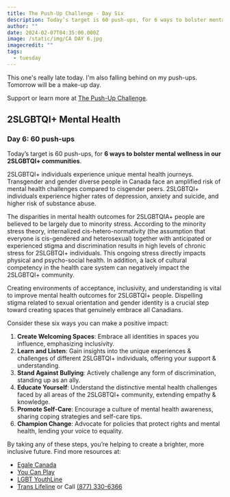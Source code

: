 ```yaml
---
title: The Push-Up Challenge - Day Six
description: Today’s target is 60 push-ups, for 6 ways to bolster mental wellness in our 2SLGBTQI+ communities.
author: ""
date: 2024-02-07T04:35:00.000Z
image: /static/img/CA DAY 6.jpg
imagecredit: ""
tags:
  - tuesday
---
```

This one's really late today. I'm also falling behind on my push-ups. Tomorrow will be a make-up day.

Support or learn more at [The Push-Up Challenge](https://www.thepushupchallenge.ca/fundraiser/peterrandazzo/the-push-up-challenge).

## 2SLGBTQI+ Mental Health
### Day 6: 60 push-ups

Today’s target is 60 push-ups, for **6 ways to bolster mental wellness in our 2SLGBTQI+ communities**.

2SLGBTQI+ individuals experience unique mental health journeys. Transgender and gender diverse people in Canada face an amplified risk of mental health challenges compared to cisgender peers. 2SLGBTQI+ individuals experience higher rates of depression, anxiety and suicide, and higher risk of substance abuse.

The disparities in mental health outcomes for 2SLGBTQIA+ people are believed to be largely due to minority stress. According to the minority stress theory, internalized cis-hetero-normativity (the assumption that everyone is cis-gendered and heterosexual) together with anticipated or experienced stigma and discrimination results in high levels of chronic stress for 2SLGBTQI+ individuals. This ongoing stress directly impacts physical and psycho-social health. In addition, a lack of cultural competency in the health care system can negatively impact the 2SLGBTQI+ community.

Creating environments of acceptance, inclusivity, and understanding is vital to improve mental health outcomes for 2SLGBTQI+ people. Dispelling stigma related to sexual orientation and gender identity is a crucial step toward creating spaces that genuinely embrace all Canadians.

Consider these six ways you can make a positive impact:
1. **Create Welcoming Spaces**: Embrace all identities in spaces you influence, emphasizing inclusivity.
2. **Learn and Listen**: Gain insights into the unique experiences & challenges of different 2SLGBTQI+ individuals, offering your support & understanding.
3. **Stand Against Bullying**: Actively challenge any form of discrimination, standing up as an ally.
4. **Educate Yourself**: Understand the distinctive mental health challenges faced by all areas of the 2SLGBTQI+ community, extending empathy & knowledge.
5. **Promote Self-Care**: Encourage a culture of mental health awareness, sharing coping strategies and self-care tips.
6. **Champion Change**: Advocate for policies that protect rights and mental health, lending your voice to equality.

By taking any of these steps, you’re helping to create a brighter, more inclusive future.
Find more resources at:
- [Egale Canada](https://www.egale.ca)
- [You Can Play](https://www.youcanplayproject.org)
- [LGBT YouthLine](https://www.youthline.ca)
- [Trans Lifeline](https://translifeline.org) or Call [(877) 330-6366](tel:8773306366)
